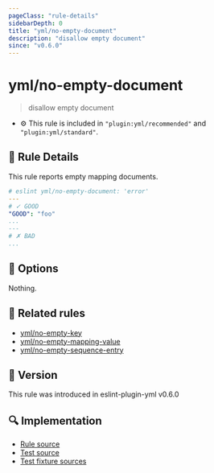 ```yaml
---
pageClass: "rule-details"
sidebarDepth: 0
title: "yml/no-empty-document"
description: "disallow empty document"
since: "v0.6.0"
---
```


# yml/no-empty-document

> disallow empty document

- :gear: This rule is included in `"plugin:yml/recommended"` and `"plugin:yml/standard"`.

## :book: Rule Details

This rule reports empty mapping documents.

<eslint-code-block>

<!-- eslint-skip -->

```yaml
# eslint yml/no-empty-document: 'error'
---
# ✓ GOOD
"GOOD": "foo"
...
---
# ✗ BAD
...
```

</eslint-code-block>

## :wrench: Options

Nothing.

## :couple: Related rules

- [yml/no-empty-key]
- [yml/no-empty-mapping-value]
- [yml/no-empty-sequence-entry]

[yml/no-empty-key]: ./no-empty-key.md
[yml/no-empty-mapping-value]: ./no-empty-mapping-value.md
[yml/no-empty-sequence-entry]: ./no-empty-sequence-entry.md

## :rocket: Version

This rule was introduced in eslint-plugin-yml v0.6.0

## :mag: Implementation

- [Rule source](https://github.com/ota-meshi/eslint-plugin-yml/blob/master/src/rules/no-empty-document.ts)
- [Test source](https://github.com/ota-meshi/eslint-plugin-yml/blob/master/tests/src/rules/no-empty-document.ts)
- [Test fixture sources](https://github.com/ota-meshi/eslint-plugin-yml/tree/master/tests/fixtures/rules/no-empty-document)
